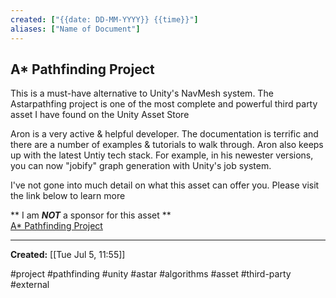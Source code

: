 ```yaml
---
created: ["{{date: DD-MM-YYYY}} {{time}}"]
aliases: ["Name of Document"]
---
```


## A* Pathfinding Project
<p class="tab">This is a must-have alternative to Unity's NavMesh system. The Astarpathfing project is one of the most complete and powerful third party asset I have found on the Unity Asset Store</p>
<p class="tab">Aron is a very active & helpful developer. The documentation is terrific and there are a number of examples & tutorials to walk through. Aron also keeps up with the latest Untiy tech stack. For example, in his newester versions, you can now "jobify" graph generation with Unity's job system.</p>
<p class ="tab">I've not gone into much detail on what this asset can offer you. Please visit the link below to learn more </p>
<p class="tab">** I am <b><i>NOT</b></i> a sponsor for this asset **
<a href="https://arongranberg.com/astar/"><br>A* Pathfinding Project</a>
</p>

---
<b>Created:</b> [[Tue Jul 5, 11:55]]

#project #pathfinding #unity #astar #algorithms #asset #third-party #external 

